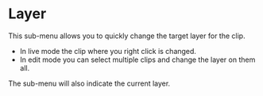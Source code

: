# Layer

This sub-menu allows you to quickly change the target layer for the clip. 

- In live mode the clip where you right click is changed.
- In edit mode you can select multiple clips and change the layer on them all. 

The sub-menu will also indicate the current layer.
